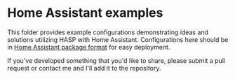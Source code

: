 # Home Assistant examples

This folder provides example configurations demonstrating ideas and solutions utilizing HASP with Home Assistant.  Configurations here should be in [Home Assistant package format](https://www.home-assistant.io/docs/configuration/packages/) for easy deployment.

If you've developed something that you'd like to share, please submit a pull request or contact me and I'll add it to the repository.